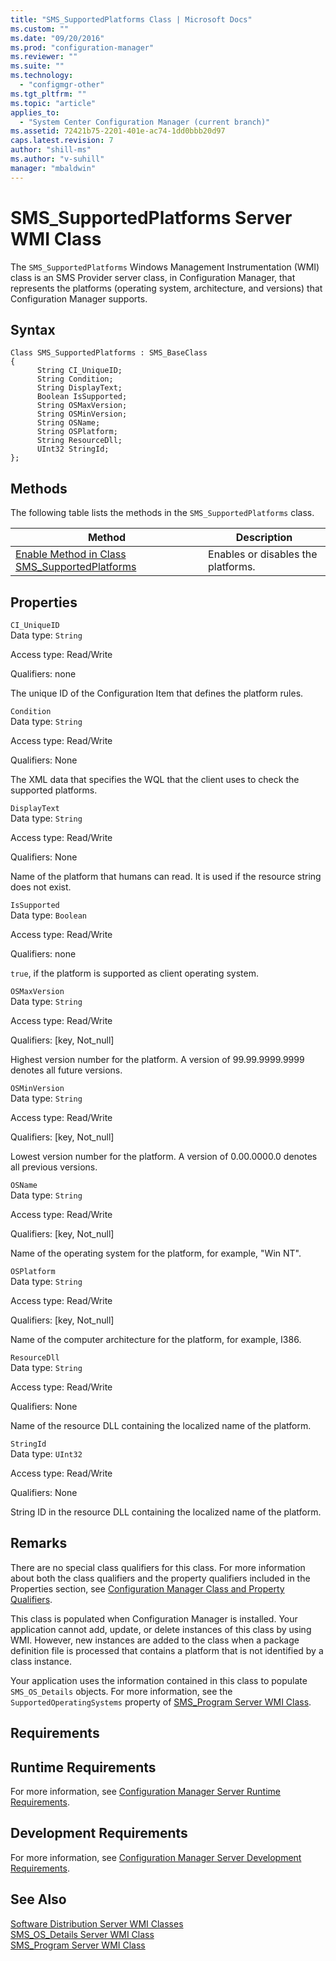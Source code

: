 ```yaml
---
title: "SMS_SupportedPlatforms Class | Microsoft Docs"
ms.custom: ""
ms.date: "09/20/2016"
ms.prod: "configuration-manager"
ms.reviewer: ""
ms.suite: ""
ms.technology:
  - "configmgr-other"
ms.tgt_pltfrm: ""
ms.topic: "article"
applies_to:
  - "System Center Configuration Manager (current branch)"
ms.assetid: 72421b75-2201-401e-ac74-1dd0bbb20d97
caps.latest.revision: 7
author: "shill-ms"
ms.author: "v-suhill"
manager: "mbaldwin"
---
```

# SMS_SupportedPlatforms Server WMI Class
The `SMS_SupportedPlatforms` Windows Management Instrumentation (WMI) class is an SMS Provider server class, in Configuration Manager, that represents the platforms (operating system, architecture, and versions) that Configuration Manager supports.  

## Syntax  

```  
Class SMS_SupportedPlatforms : SMS_BaseClass  
{  
      String CI_UniqueID;  
      String Condition;  
      String DisplayText;  
      Boolean IsSupported;  
      String OSMaxVersion;  
      String OSMinVersion;  
      String OSName;  
      String OSPlatform;  
      String ResourceDll;  
      UInt32 StringId;  
};  
```  

## Methods  
 The following table lists the methods in the `SMS_SupportedPlatforms` class.  

|Method|Description|  
|------------|-----------------|  
|[Enable Method in Class SMS_SupportedPlatforms](../../../../../develop/reference/core/servers/configure/enable-method-in-class-sms_supportedplatforms.md)|Enables or disables the platforms.|  

## Properties  
 `CI_UniqueID`  
 Data type: `String`  

 Access type: Read/Write  

 Qualifiers: none  

 The unique ID of the Configuration Item that defines the platform rules.  

 `Condition`  
 Data type: `String`  

 Access type: Read/Write  

 Qualifiers: None  

 The XML data that specifies the WQL that the client uses to check the supported platforms.  

 `DisplayText`  
 Data type: `String`  

 Access type: Read/Write  

 Qualifiers: None  

 Name of the platform that humans can read. It is used if the resource string does not exist.  

 `IsSupported`  
 Data type: `Boolean`  

 Access type: Read/Write  

 Qualifiers: none  

 `true`, if the platform is supported as client operating system.  

 `OSMaxVersion`  
 Data type: `String`  

 Access type: Read/Write  

 Qualifiers: [key, Not_null]  

 Highest version number for the platform. A version of 99.99.9999.9999 denotes all future versions.  

 `OSMinVersion`  
 Data type: `String`  

 Access type: Read/Write  

 Qualifiers: [key, Not_null]  

 Lowest version number for the platform. A version of 0.00.0000.0 denotes all previous versions.  

 `OSName`  
 Data type: `String`  

 Access type: Read/Write  

 Qualifiers: [key, Not_null]  

 Name of the operating system for the platform, for example, "Win NT".  

 `OSPlatform`  
 Data type: `String`  

 Access type: Read/Write  

 Qualifiers: [key, Not_null]  

 Name of the computer architecture for the platform, for example, I386.  

 `ResourceDll`  
 Data type: `String`  

 Access type: Read/Write  

 Qualifiers: None  

 Name of the resource DLL containing the localized name of the platform.  

 `StringId`  
 Data type: `UInt32`  

 Access type: Read/Write  

 Qualifiers: None  

 String ID in the resource DLL containing the localized name of the platform.  

## Remarks  
 There are no special class qualifiers for this class. For more information about both the class qualifiers and the property qualifiers included in the Properties section, see [Configuration Manager Class and Property Qualifiers](../../../../../develop/reference/misc/class-and-property-qualifiers.md).  

 This class is populated when Configuration Manager is installed. Your application cannot add, update, or delete instances of this class by using WMI. However, new instances are added to the class when a package definition file is processed that contains a platform that is not identified by a class instance.  

 Your application uses the information contained in this class to populate `SMS_OS_Details` objects. For more information, see the `SupportedOperatingSystems` property of [SMS_Program Server WMI Class](../../../../../develop/reference/core/servers/configure/sms_program-server-wmi-class.md).  

## Requirements  

## Runtime Requirements  
 For more information, see [Configuration Manager Server Runtime Requirements](../../../../../develop/core/reqs/server-runtime-requirements.md).  

## Development Requirements  
 For more information, see [Configuration Manager Server Development Requirements](../../../../../develop/core/reqs/server-development-requirements.md).  

## See Also  
 [Software Distribution Server WMI Classes](../../../../../develop/reference/core/servers/configure/software-distribution-server-wmi-classes.md)   
 [SMS_OS_Details Server WMI Class](../../../../../develop/reference/core/servers/configure/sms_os_details-server-wmi-class.md)   
 [SMS_Program Server WMI Class](../../../../../develop/reference/core/servers/configure/sms_program-server-wmi-class.md)
